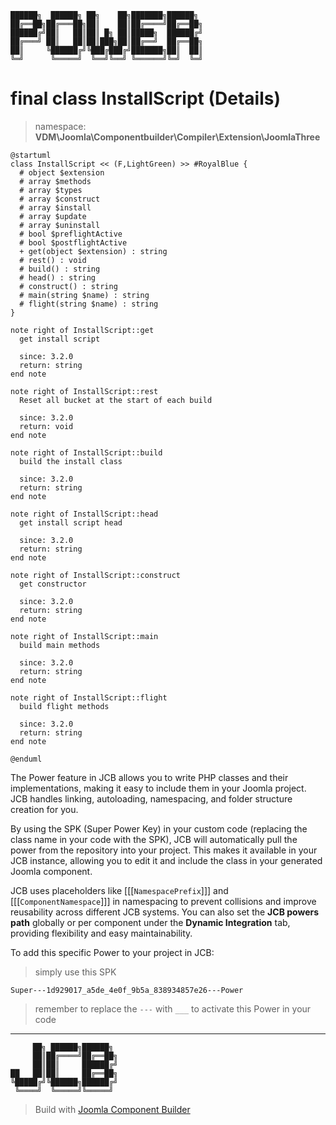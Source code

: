 ```
██████╗  ██████╗ ██╗    ██╗███████╗██████╗
██╔══██╗██╔═══██╗██║    ██║██╔════╝██╔══██╗
██████╔╝██║   ██║██║ █╗ ██║█████╗  ██████╔╝
██╔═══╝ ██║   ██║██║███╗██║██╔══╝  ██╔══██╗
██║     ╚██████╔╝╚███╔███╔╝███████╗██║  ██║
╚═╝      ╚═════╝  ╚══╝╚══╝ ╚══════╝╚═╝  ╚═╝
```
# final class InstallScript (Details)
> namespace: **VDM\Joomla\Componentbuilder\Compiler\Extension\JoomlaThree**

```uml
@startuml
class InstallScript << (F,LightGreen) >> #RoyalBlue {
  # object $extension
  # array $methods
  # array $types
  # array $construct
  # array $install
  # array $update
  # array $uninstall
  # bool $preflightActive
  # bool $postflightActive
  + get(object $extension) : string
  # rest() : void
  # build() : string
  # head() : string
  # construct() : string
  # main(string $name) : string
  # flight(string $name) : string
}

note right of InstallScript::get
  get install script

  since: 3.2.0
  return: string
end note

note right of InstallScript::rest
  Reset all bucket at the start of each build

  since: 3.2.0
  return: void
end note

note right of InstallScript::build
  build the install class

  since: 3.2.0
  return: string
end note

note right of InstallScript::head
  get install script head

  since: 3.2.0
  return: string
end note

note right of InstallScript::construct
  get constructor

  since: 3.2.0
  return: string
end note

note right of InstallScript::main
  build main methods

  since: 3.2.0
  return: string
end note

note right of InstallScript::flight
  build flight methods

  since: 3.2.0
  return: string
end note
 
@enduml
```

The Power feature in JCB allows you to write PHP classes and their implementations, making it easy to include them in your Joomla project. JCB handles linking, autoloading, namespacing, and folder structure creation for you.

By using the SPK (Super Power Key) in your custom code (replacing the class name in your code with the SPK), JCB will automatically pull the power from the repository into your project. This makes it available in your JCB instance, allowing you to edit it and include the class in your generated Joomla component.

JCB uses placeholders like [[[`NamespacePrefix`]]] and [[[`ComponentNamespace`]]] in namespacing to prevent collisions and improve reusability across different JCB systems. You can also set the **JCB powers path** globally or per component under the **Dynamic Integration** tab, providing flexibility and easy maintainability.

To add this specific Power to your project in JCB:

> simply use this SPK
```
Super---1d929017_a5de_4e0f_9b5a_838934857e26---Power
```
> remember to replace the `---` with `___` to activate this Power in your code

---
```
     ██╗ ██████╗██████╗
     ██║██╔════╝██╔══██╗
     ██║██║     ██████╔╝
██   ██║██║     ██╔══██╗
╚█████╔╝╚██████╗██████╔╝
 ╚════╝  ╚═════╝╚═════╝
```
> Build with [Joomla Component Builder](https://git.vdm.dev/joomla/Component-Builder)

